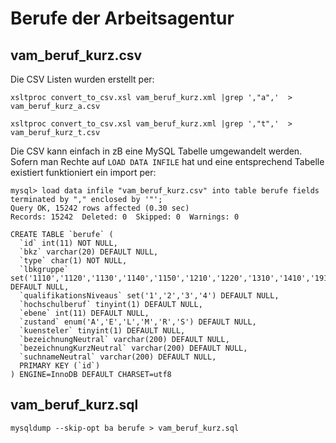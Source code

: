 # Berufe der Arbeitsagentur

## vam_beruf_kurz.csv

Die CSV Listen wurden erstellt per:

```
xsltproc convert_to_csv.xsl vam_beruf_kurz.xml |grep ',"a",'  > vam_beruf_kurz_a.csv
```

```
xsltproc convert_to_csv.xsl vam_beruf_kurz.xml |grep ',"t",'  > vam_beruf_kurz_t.csv
```
Die CSV kann einfach in zB eine MySQL Tabelle umgewandelt werden. Sofern man
Rechte auf `LOAD DATA INFILE` hat und eine entsprechend Tabelle existiert
funktioniert ein import per: 

```
mysql> load data infile "vam_beruf_kurz.csv" into table berufe fields terminated by "," enclosed by '"';
Query OK, 15242 rows affected (0.30 sec)
Records: 15242  Deleted: 0  Skipped: 0  Warnings: 0
```


```
CREATE TABLE `berufe` (
  `id` int(11) NOT NULL,
  `bkz` varchar(20) DEFAULT NULL,
  `type` char(1) NOT NULL,
  `lbkgruppe` set('1110','1120','1130','1140','1150','1210','1220','1310','1410','1910','2110','2120','2130','2210','2310','2320','2330','2340','2410','2420','2430','2440','2450','2460','2470','2480','2910','2920','2930','2940','3110','3120','3130','3210','3220','3910','3920','4910','5110','5120','5130','5140','5910','5920','5930','5940','6110','6120','6130','6140','6910','6920','6930','6940','7910','9910') DEFAULT NULL,
  `qualifikationsNiveaus` set('1','2','3','4') DEFAULT NULL,
  `hochschulberuf` tinyint(1) DEFAULT NULL,
  `ebene` int(11) DEFAULT NULL,
  `zustand` enum('A','E','L','M','R','S') DEFAULT NULL,
  `kuensteler` tinyint(1) DEFAULT NULL,
  `bezeichnungNeutral` varchar(200) DEFAULT NULL,
  `bezeichnungKurzNeutral` varchar(200) DEFAULT NULL,
  `suchnameNeutral` varchar(200) DEFAULT NULL,
  PRIMARY KEY (`id`)
) ENGINE=InnoDB DEFAULT CHARSET=utf8
```

## vam_beruf_kurz.sql

`mysqldump --skip-opt ba berufe > vam_beruf_kurz.sql`
